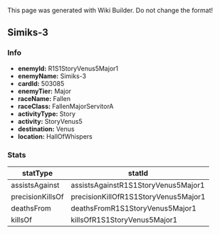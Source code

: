 <span class="wiki-builder">This page was generated with Wiki Builder. Do not change the format!</span>

## Simiks-3
### Info
* **enemyId:** R1S1StoryVenus5Major1
* **enemyName:** Simiks-3
* **cardId:** 503085
* **enemyTier:** Major
* **raceName:** Fallen
* **raceClass:** FallenMajorServitorA
* **activityType:** Story
* **activity:** StoryVenus5
* **destination:** Venus
* **location:** HallOfWhispers

### Stats
statType | statId
-------- | ------
assistsAgainst | assistsAgainstR1S1StoryVenus5Major1
precisionKillsOf | precisionKillOfR1S1StoryVenus5Major1
deathsFrom | deathsFromR1S1StoryVenus5Major1
killsOf | killsOfR1S1StoryVenus5Major1

